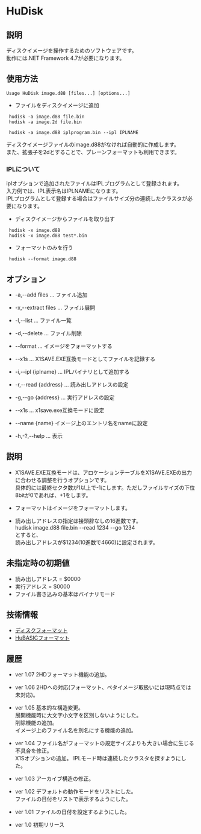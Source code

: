 # HuDisk

## 説明
ディスクイメージを操作するためのソフトウェアです。  
動作には.NET Framework 4.7が必要になります。

## 使用方法
```
Usage HuDisk image.d88 [files...] [options...]
```


* ファイルをディスクイメージに追加
```
 hudisk -a image.d88 file.bin
 hudisk -a image.2d file.bin

 hudisk -a image.d88 iplprogram.bin --ipl IPLNAME
```
ディスクイメージファイルのimage.d88がなければ自動的に作成します。  
また、拡張子を2dとすることで、プレーンフォーマットも利用できます。  

### IPLについて
iplオプションで追加されたファイルはIPLプログラムとして登録されます。  
入力例では、IPL表示名はIPLNAMEになります。  
IPLプログラムとして登録する場合はファイルサイズ分の連続したクラスタが必要になります。


* ディスクイメージからファイルを取り出す
```
 hudisk -x image.d88 
 hudisk -x image.d88 test*.bin
```

* フォーマットのみを行う
```
 hudisk --format image.d88
```

## オプション

+ -a,--add files ...  ファイル追加
+ -x,--extract files ... ファイル展開
+ -l,--list ... ファイル一覧
+ -d,--delete ... ファイル削除

+ --format ... イメージをフォーマットする
+ --x1s ... X1SAVE.EXE互換モードとしてファイルを記録する
+ -i,--ipl {iplname} ... IPLバイナリとして追加する
+ -r,--read  {address} ... 読み出しアドレスの設定
+ -g,--go  {address} ... 実行アドレスの設定
+ --x1s ... x1save.exe互換モードに設定
+ --name {name} イメージ上のエントリ名をnameに設定

+ -h,-?,--help ... 表示

## 説明
* X1SAVE.EXE互換モードは、アロケーションテーブルをX1SAVE.EXEの出力に合わせる調整を行うオプションです。  
具体的には最終セクタ数が1以上で-1にします。ただしファイルサイズの下位8bitが0であれば、+1をします。

* フォーマットはイメージをフォーマットします。

* 読み出しアドレスの指定は接頭辞なしの16進数です。  
hudisk image.d88 file.bin --read 1234 --go 1234  
とすると、  
読み出しアドレスが$1234(10進数で4660)に設定されます。

## 未指定時の初期値
* 読み出しアドレス = $0000
* 実行アドレス = $0000
* ファイル書き込みの基本はバイナリモード

## 技術情報
+ [ディスクフォーマット](doc/DISK.MD)
+ [HuBASICフォーマット](doc/HuBASIC_Format.md)

## 履歴
* ver 1.07
2HDフォーマット機能の追加。

* ver 1.06
2HDへの対応(フォーマット、ベタイメージ取扱いには現時点では未対応)。

* ver 1.05
基本的な構造変更。  
展開機能時に大文字小文字を区別しないようにした。  
削除機能の追加。  
イメージ上のファイル名を別名にする機能の追加。

* ver 1.04
ファイル名がフォーマットの規定サイズよりも大きい場合に生じる不具合を修正。  
X1Sオプションの追加。
IPLモード時は連続したクラスタを探すようにした。

* ver 1.03
アーカイブ構造の修正。  

* ver 1.02
デフォルトの動作モードをリストにした。  
ファイルの日付をリストで表示するようにした。

* ver 1.01
ファイルの日付を設定するようにした。

* ver 1.0
初期リリース

